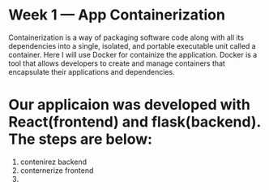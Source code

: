 # Week 1 — App Containerization
Containerization is a way of packaging software code along with all its dependencies into a single, isolated, and portable executable unit called a container. Here I will use Docker for containize the application. Docker is a tool that allows developers to create and manage containers that encapsulate their applications and dependencies. 
# Our applicaion was developed with React(frontend) and flask(backend). The steps are below:

  1. contenirez backend 
  2. conternerize frontend
  3. 
